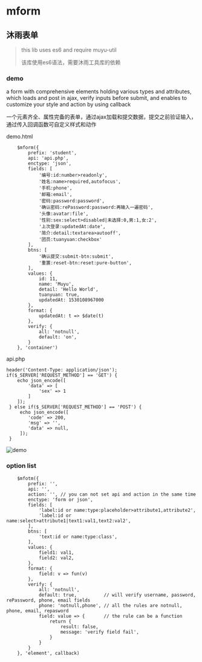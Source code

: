 mform
=======
沐雨表单
-------

> this lib uses es6 and require muyu-util
>  
> 该库使用es6语法，需要沐雨工具库的依赖

### demo
a form with comprehensive elements holding various types and attributes, which loads and post in ajax, verify inputs before submit, and enables to  customize your style and action by using callback

一个元素齐全、属性完备的表单，通过ajax加载和提交数据，提交之前验证输入，通过传入回调函数可自定义样式和动作

demo.html

        $mform({
            prefix: 'student',
            api: 'api.php',
            enctype: 'json',
            fields: [
                '编号:id:number>readonly',
                '姓名:name>required,autofocus',
                '手机:phone',
                '邮箱:email',
                '密码:password:password',
                '确认密码:rePassword:password:再输入一遍密码',
                '头像:avatar:file',
                '性别:sex:select>disabled|未选择:0,男:1,女:2',
                '上次登录:updatedAt:date',
                '简介:detail:textarea>autooff',
                '团员:tuanyuan:checkbox'
            ],
            btns: [
                '确认提交:submit-btn:submit',
                '重置:reset-btn:reset:pure-button',
            ],
            values: {
                id: 11,
                name: 'Muyu',
                detail: 'Hello World',
                tuanyuan: true,
                updatedAt: 1530108967000
            },
            format: {
                updatedAt: t => $date(t)
            },
            verify: {
                all: 'notnull',
                default: 'on',
            }
        }, 'container')

api.php

	header('Content-Type: application/json');
	if($_SERVER['REQUEST_METHOD'] == 'GET') {    
	    echo json_encode([
	        'data' => [
	            'sex' => 1
	        ]
	    ]);
	 } else if($_SERVER['REQUEST_METHOD'] == 'POST') {
	     echo json_encode([
	        'code' => 200,
	        'msg' => '',
	        'data' => null, 
	     ]);
	 }

![demo](https://cdn.moodrain.cn/github/mform-1.png)

### option list

        $mfotm({
            prefix: '',
            api: '',
            action: '', // you can not set api and action in the same time
            enctype: 'form or json',
            fields: [
                'label:id or name:type:placeholder>attribute1,attribute2',
                'label:id or name:select>attribute1|text1:val1,text2:val2',
            ],
            btns: [
                'text:id or name:type:class',
            ],
            values: {
                field1: val1,
                field2: val2,
            },
            format: {
                field: v => fun(v)
            },
            verify: {
                all: 'notnull',
                default: true,          // will verify username, password, rePassword, phone, email fields
                phone: 'notnull,phone', // all the rules are notnull, phone, email, repasword
                field: value => {       // the rule can be a function
                    return {
                        result: false,
                        message: 'verify field fail',
                    }
                }
            }
        }, 'element', callback)